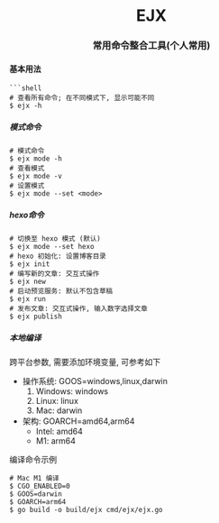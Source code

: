 <h1 align="center">
  EJX
</h1>

<h3 align="center">
  常用命令整合工具(个人常用)
</h3>

#### 基本用法

```shell
```shell
# 查看所有命令; 在不同模式下, 显示可能不同
$ ejx -h
```

##### 模式命令

```shell
# 模式命令
$ ejx mode -h
# 查看模式
$ ejx mode -v
# 设置模式
$ ejx mode --set <mode>
```

##### hexo命令

```shell
# 切换至 hexo 模式 (默认)
$ ejx mode --set hexo
# hexo 初始化: 设置博客目录
$ ejx init
# 编写新的文章: 交互式操作
$ ejx new
# 启动预览服务: 默认不包含草稿
$ ejx run
# 发布文章: 交互式操作, 输入数字选择文章
$ ejx publish
```

##### 本地编译

跨平台参数, 需要添加环境变量, 可参考如下

* 操作系统: GOOS=windows,linux,darwin
    1. Windows: windows
    2. Linux: linux
    3. Mac: darwin
* 架构: GOARCH=amd64,arm64
  * Intel: amd64
  * M1: arm64

编译命令示例

```shell
# Mac M1 编译 
$ CGO_ENABLED=0 
$ GOOS=darwin 
$ GOARCH=arm64 
$ go build -o build/ejx cmd/ejx/ejx.go
```
